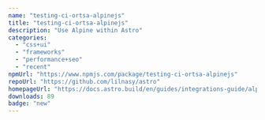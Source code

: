 ```yaml
---
name: "testing-ci-ortsa-alpinejs"
title: "testing-ci-ortsa-alpinejs"
description: "Use Alpine within Astro"
categories:
  - "css+ui"
  - "frameworks"
  - "performance+seo"
  - "recent"
npmUrl: "https://www.npmjs.com/package/testing-ci-ortsa-alpinejs"
repoUrl: "https://github.com/lilnasy/astro"
homepageUrl: "https://docs.astro.build/en/guides/integrations-guide/alpinejs"
downloads: 89
badge: "new"
---
```

